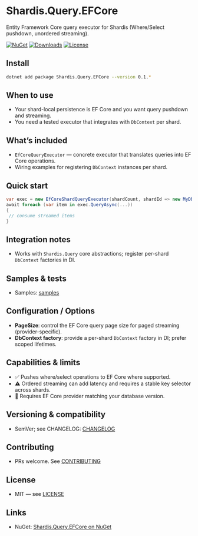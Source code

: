 # Shardis.Query.EFCore

Entity Framework Core query executor for Shardis (Where/Select pushdown, unordered streaming).

[![NuGet](https://img.shields.io/nuget/v/Shardis.Query.EFCore.svg)](https://www.nuget.org/packages/Shardis.Query.EFCore/)
[![Downloads](https://img.shields.io/nuget/dt/Shardis.Query.EFCore.svg)](https://www.nuget.org/packages/Shardis.Query.EFCore/)
[![License](https://img.shields.io/badge/license-MIT-blue.svg)](https://github.com/veggerby/shardis/blob/main/LICENSE)

## Install

```bash
dotnet add package Shardis.Query.EFCore --version 0.1.*
```

## When to use

- Your shard-local persistence is EF Core and you want query pushdown and streaming.
- You need a tested executor that integrates with `DbContext` per shard.

## What’s included

- `EfCoreQueryExecutor` — concrete executor that translates queries into EF Core operations.
- Wiring examples for registering `DbContext` instances per shard.

## Quick start

```csharp
var exec = new EfCoreShardQueryExecutor(shardCount, shardId => new MyDbContext(...), mergeFunc);
await foreach (var item in exec.QueryAsync(...))
{
 // consume streamed items
}
```

## Integration notes

- Works with `Shardis.Query` core abstractions; register per-shard `DbContext` factories in DI.

## Samples & tests

- Samples: [samples](https://github.com/veggerby/shardis/tree/main/samples)

## Configuration / Options

- **PageSize**: control the EF Core query page size for paged streaming (provider-specific).
- **DbContext factory**: provide a per-shard `DbContext` factory in DI; prefer scoped lifetimes.

## Capabilities & limits

- ✅ Pushes where/select operations to EF Core where supported.
- ⚠️ Ordered streaming can add latency and requires a stable key selector across shards.
- 🧩 Requires EF Core provider matching your database version.

## Versioning & compatibility

- SemVer; see CHANGELOG: [CHANGELOG](https://github.com/veggerby/shardis/blob/main/CHANGELOG.md)

## Contributing

- PRs welcome. See [CONTRIBUTING](https://github.com/veggerby/shardis/blob/main/CONTRIBUTING.md)

## License

- MIT — see [LICENSE](https://github.com/veggerby/shardis/blob/main/LICENSE)

## Links

- NuGet: [Shardis.Query.EFCore on NuGet](https://www.nuget.org/packages/Shardis.Query.EFCore/)
